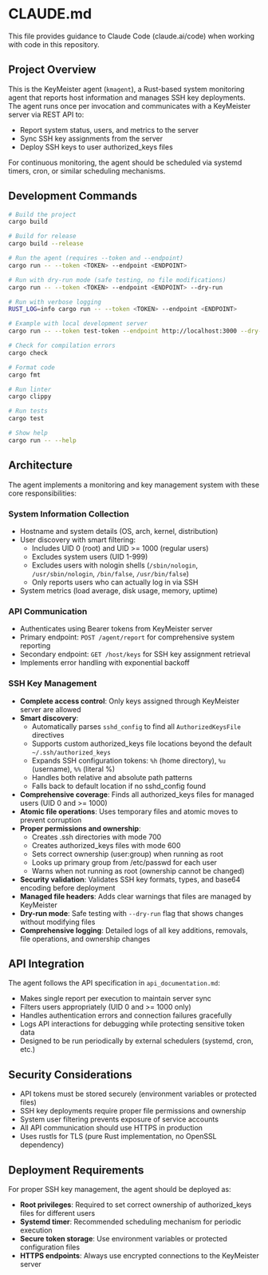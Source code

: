 # CLAUDE.md

This file provides guidance to Claude Code (claude.ai/code) when working with code in this repository.

## Project Overview

This is the KeyMeister agent (`kmagent`), a Rust-based system monitoring agent that reports host information and manages SSH key deployments. The agent runs once per invocation and communicates with a KeyMeister server via REST API to:

- Report system status, users, and metrics to the server
- Sync SSH key assignments from the server  
- Deploy SSH keys to user authorized_keys files

For continuous monitoring, the agent should be scheduled via systemd timers, cron, or similar scheduling mechanisms.

## Development Commands

```bash
# Build the project
cargo build

# Build for release
cargo build --release

# Run the agent (requires --token and --endpoint)
cargo run -- --token <TOKEN> --endpoint <ENDPOINT>

# Run with dry-run mode (safe testing, no file modifications)
cargo run -- --token <TOKEN> --endpoint <ENDPOINT> --dry-run

# Run with verbose logging
RUST_LOG=info cargo run -- --token <TOKEN> --endpoint <ENDPOINT>

# Example with local development server
cargo run -- --token test-token --endpoint http://localhost:3000 --dry-run

# Check for compilation errors
cargo check

# Format code
cargo fmt

# Run linter
cargo clippy

# Run tests
cargo test

# Show help
cargo run -- --help
```

## Architecture

The agent implements a monitoring and key management system with these core responsibilities:

### System Information Collection
- Hostname and system details (OS, arch, kernel, distribution)
- User discovery with smart filtering:
  - Includes UID 0 (root) and UID >= 1000 (regular users)
  - Excludes system users (UID 1-999) 
  - Excludes users with nologin shells (`/sbin/nologin`, `/usr/sbin/nologin`, `/bin/false`, `/usr/bin/false`)
  - Only reports users who can actually log in via SSH
- System metrics (load average, disk usage, memory, uptime)

### API Communication
- Authenticates using Bearer tokens from KeyMeister server
- Primary endpoint: `POST /agent/report` for comprehensive system reporting
- Secondary endpoint: `GET /host/keys` for SSH key assignment retrieval
- Implements error handling with exponential backoff

### SSH Key Management
- **Complete access control**: Only keys assigned through KeyMeister server are allowed
- **Smart discovery**: 
  - Automatically parses `sshd_config` to find all `AuthorizedKeysFile` directives
  - Supports custom authorized_keys file locations beyond the default `~/.ssh/authorized_keys`
  - Expands SSH configuration tokens: `%h` (home directory), `%u` (username), `%%` (literal %)
  - Handles both relative and absolute path patterns
  - Falls back to default location if no sshd_config found
- **Comprehensive coverage**: Finds all authorized_keys files for managed users (UID 0 and >= 1000)
- **Atomic file operations**: Uses temporary files and atomic moves to prevent corruption
- **Proper permissions and ownership**: 
  - Creates .ssh directories with mode 700
  - Creates authorized_keys files with mode 600
  - Sets correct ownership (user:group) when running as root
  - Looks up primary group from /etc/passwd for each user
  - Warns when not running as root (ownership cannot be changed)
- **Security validation**: Validates SSH key formats, types, and base64 encoding before deployment
- **Managed file headers**: Adds clear warnings that files are managed by KeyMeister
- **Dry-run mode**: Safe testing with `--dry-run` flag that shows changes without modifying files
- **Comprehensive logging**: Detailed logs of all key additions, removals, file operations, and ownership changes

## API Integration

The agent follows the API specification in `api_documentation.md`:
- Makes single report per execution to maintain server sync
- Filters users appropriately (UID 0 and >= 1000 only)  
- Handles authentication errors and connection failures gracefully
- Logs API interactions for debugging while protecting sensitive token data
- Designed to be run periodically by external schedulers (systemd, cron, etc.)

## Security Considerations

- API tokens must be stored securely (environment variables or protected files)
- SSH key deployments require proper file permissions and ownership
- System user filtering prevents exposure of service accounts
- All API communication should use HTTPS in production
- Uses rustls for TLS (pure Rust implementation, no OpenSSL dependency)

## Deployment Requirements

For proper SSH key management, the agent should be deployed as:
- **Root privileges**: Required to set correct ownership of authorized_keys files for different users
- **Systemd timer**: Recommended scheduling mechanism for periodic execution
- **Secure token storage**: Use environment variables or protected configuration files
- **HTTPS endpoints**: Always use encrypted connections to the KeyMeister server